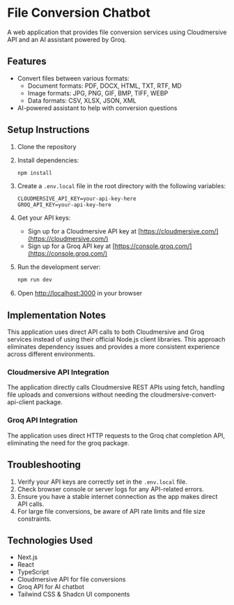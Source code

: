 # File Conversion Chatbot

A web application that provides file conversion services using Cloudmersive API and an AI assistant powered by Groq.

## Features

- Convert files between various formats:
  - Document formats: PDF, DOCX, HTML, TXT, RTF, MD
  - Image formats: JPG, PNG, GIF, BMP, TIFF, WEBP
  - Data formats: CSV, XLSX, JSON, XML
- AI-powered assistant to help with conversion questions

## Setup Instructions

1. Clone the repository
2. Install dependencies:
   ```bash
   npm install
   ```
   
3. Create a `.env.local` file in the root directory with the following variables:
   ```
   CLOUDMERSIVE_API_KEY=your-api-key-here
   GROQ_API_KEY=your-api-key-here
   ```
4. Get your API keys:
   - Sign up for a Cloudmersive API key at [https://cloudmersive.com/](https://cloudmersive.com/)
   - Sign up for a Groq API key at [https://console.groq.com/](https://console.groq.com/)
5. Run the development server:
   ```bash
   npm run dev
   ```
6. Open [http://localhost:3000](http://localhost:3000) in your browser

## Implementation Notes

This application uses direct API calls to both Cloudmersive and Groq services instead of using their official Node.js client libraries. This approach eliminates dependency issues and provides a more consistent experience across different environments.

### Cloudmersive API Integration
The application directly calls Cloudmersive REST APIs using fetch, handling file uploads and conversions without needing the cloudmersive-convert-api-client package.

### Groq API Integration
The application uses direct HTTP requests to the Groq chat completion API, eliminating the need for the groq package.

## Troubleshooting

1. Verify your API keys are correctly set in the `.env.local` file.
2. Check browser console or server logs for any API-related errors.
3. Ensure you have a stable internet connection as the app makes direct API calls.
4. For large file conversions, be aware of API rate limits and file size constraints.

## Technologies Used

- Next.js
- React
- TypeScript
- Cloudmersive API for file conversions
- Groq API for AI chatbot
- Tailwind CSS & Shadcn UI components
